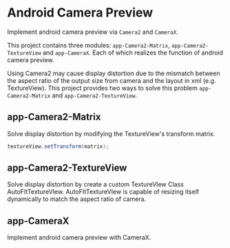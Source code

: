 # Android Camera Preview

Implement android camera preview via `Camera2` and `CameraX`.

This project contains three modules: `app-Camera2-Matrix`, `app-Camera2-TextureView` and `app-CameraX`. Each of which realizes the function of android camera preview.

Using Camera2 may cause display distortion due to the mismatch between the aspect ratio of the output size from camera and the layout in xml (e.g. TextureView). This project provides two ways to solve this problem `app-Camera2-Matrix` and `app-Camera2-TextureView`.

## app-Camera2-Matrix

Solve display distortion by modifying the TextureView's transform matrix.

```java
textureView.setTransform(matrix);
```

## app-Camera2-TextureView

Solve display distortion by create a custom TextureVIew Class AutoFItTextureVIew. AutoFItTextureVIew is capable of resizing itself dynamically to match the aspect ratio of camera.

## app-CameraX

Implement android camera preview with CameraX.
